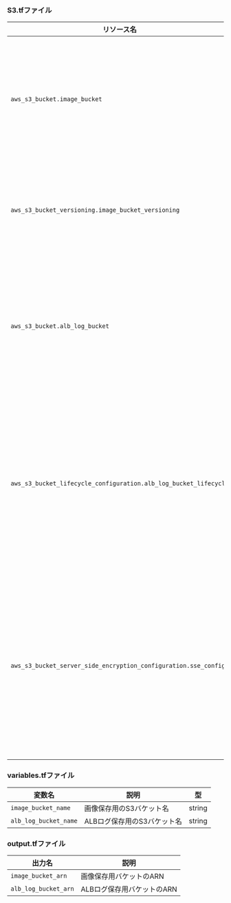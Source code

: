 
### S3.tfファイル

| リソース名                               | 説明                                            |
|----------------------------------------|-------------------------------------------------|
| `aws_s3_bucket.image_bucket`           | 画像保存用のS3バケットを作成します。アクセス制御はプライベートです。  |
| `aws_s3_bucket_versioning.image_bucket_versioning` | 画像保存用のS3バケットにバージョニングを有効にします。            |
| `aws_s3_bucket.alb_log_bucket`         | ALBのログを保存するS3バケットを作成します。アクセス制御はプライベートです。  |
| `aws_s3_bucket_lifecycle_configuration.alb_log_bucket_lifecycle` | ALBログ保存用のS3バケットに対するライフサイクル設定を行います。365日後にオブジェクトを削除します。 |
| `aws_s3_bucket_server_side_encryption_configuration.sse_config` | 画像保存用のS3バケットにサーバーサイド暗号化（SSE）を設定します。AES256アルゴリズムを使用します。 |

### variables.tfファイル

| 変数名                   | 説明                           | 型      |
|--------------------------|--------------------------------|---------|
| `image_bucket_name`      | 画像保存用のS3バケット名        | string  |
| `alb_log_bucket_name`    | ALBログ保存用のS3バケット名    | string  |

### output.tfファイル

| 出力名                | 説明                          |
|-----------------------|-------------------------------|
| `image_bucket_arn`    | 画像保存用バケットのARN       |
| `alb_log_bucket_arn`  | ALBログ保存用バケットのARN    |
